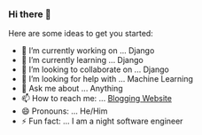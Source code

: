 ### Hi there 👋


Here are some ideas to get you started:

- 🔭 I’m currently working on ... Django
- 🌱 I’m currently learning ... Django
- 👯 I’m looking to collaborate on ... Django
- 🤔 I’m looking for help with ... Machine Learning
- 💬 Ask me about ... Anything
- 📫 How to reach me: ... [Blogging Website](https://codefires.com)
- 😄 Pronouns: ... He/Him
- ⚡ Fun fact: ... I am a night software engineer
